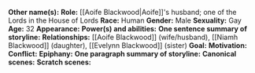 **Other name(s):** 
**Role:** [[Aoife Blackwood|Aoife]]'s husband; one of the Lords in the House of Lords
**Race:** Human
**Gender:** Male
**Sexuality:** Gay
**Age:** 32
**Appearance:** 
**Power(s) and abilities:** 
**One sentence summary of storyline:** 
**Relationships:** [[Aoife Blackwood]] (wife/husband), [[Niamh Blackwood]] (daughter), [[Evelynn Blackwood]] (sister)
**Goal:** 
**Motivation:** 
**Conflict:** 
**Epiphany:** 
**One paragraph summary of storyline:** 
**Canonical scenes:** 
**Scratch scenes:** 